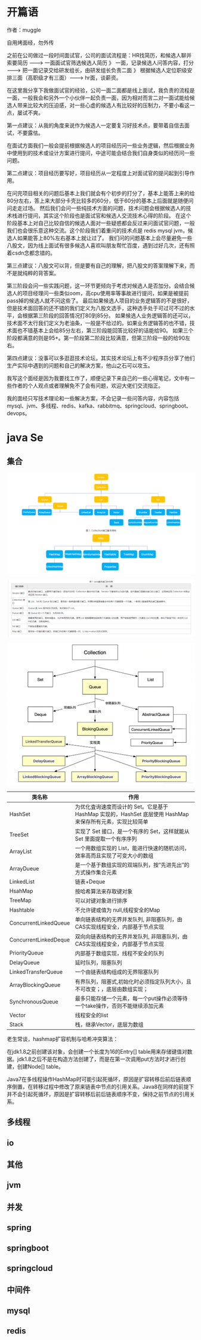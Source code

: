 # 开篇语

作者：muggle

自用烤面经，勿外传

之前在公司做过一段时间面试官，公司的面试流程是：HR找简历，和候选人聊并索要简历 ---> 一面面试官筛选候选人简历 》 一面，记录候选人问答内容，打分 ---> 把一面记录交给研发组长，由研发组长负责二面 》 根据候选人定位职级安排三面（高职级才有三面）---> hr面，谈薪资。

在这里我分享下我做面试官的经验，公司一面二面都是线上面试，我负责的流程是一面，一般我会和另外一个小伙伴一起负责一面，因为相对而言二对一面试能给候选人带来比较大的压迫感，对一些心虚的候选人有比较好的压制力，不要小看这一点，屡试不爽。

第一点建议：从我的角度来说作为候选人一定要复习好技术点，要带着自信去面试，不要露怯。

在面试方面我们一般会提前根据候选人的项目经历问一些业务逻辑，然后根据业务中使用到的技术或设计方案进行提问，中途可能会结合我们自身类似的经历问一些问题。

第二点建议：项目经历要写好，项目经历从一定程度上对面试官的提问起到引导作用。

在问完项目相关的问题后基本上我们就会有个初步的打分了，基本上能答上来的给80分左右，答上来大部分卡壳比较多的60分，低于60分的基本上后面就是随便问问走走过场。
然后我们会问一些纯技术方面的问题，技术问题会根据候选人的技术栈进行提问，其实这个阶段也是面试官和候选人交流技术心得的阶段。
在这个阶段基本上对自己比较自信的候选人面对一些疑惑都会反过来问面试官问题，一般我们也会很乐意这种交流。这个阶段我们着重问的技术点是 redis mysql jvm，候选人如果能答上80%左右基本上就让过了。
我们问的问题基本上会尽量避免一些八股文，因为线上面试有很多候选人喜欢叫朋友帮忙百度，遇到过好几次，还有照着csdn念都念错的。

第三点建议：八股文可以背，但是要有自己的理解，把八股文的答案理解下来，而不是就纯粹的背答案。

第三阶段会问一些实践问题，这一环节更倾向于考虑对候选人是否加分。会结合候选人的项目经理问一些类似oom，高cpu使用率等事故进行提问，如果是被提前pass掉的候选人就不问这些了。
最后如果候选人项目的业务逻辑答的不是很好，但是技术面回答的还不错的我们定义为八股文选手，这种选手处于可过可不过的水平，会根据第三阶段的回答情况打80到85分。
如果候选人业务逻辑答的还可以，技术面不太行我们定义为老油条，一般是不给过的。如果业务逻辑答的也不错，技术面也不错基本上会给85分左右，第三阶段能回答比较好的话能给90。
如果三个阶段都满意的则是95+。第一阶段第二阶段比较满意，但第三阶段一般的给90左右。

第四点建议：没事可以多逛逛技术论坛，其实技术论坛上有不少程序员分享了他们生产实际中遇到的问题和自己的解决方案，他山之石可以攻玉。


我写这个面经是因为我要找工作了，顺便记录下来自己的一些心得笔记，文中有一些作者的个人观点或者理解免不了会有问题，欢迎大佬们交流指正。

我的面经只写技术理论和一些解决方案，不会记录一些问答内容，内容包括 mysql、jvm、多线程、redis、kafka、rabbitmq、springcloud、springboot、devops。


# java Se

## 集合 

![](2022-06-07-22-51-42.png)

![](2022-06-07-22-54-57.png)

![](2022-06-07-23-11-47.png)

|  类名称   | 作用  |
|  ----  | ----  |
| HashSet  | 为优化査询速度而设计的 Set。它是基于 HashMap 实现的，HashSet 底层使用 HashMap 来保存所有元素，实现比较简单 |
| TreeSet  | 实现了 Set 接口，是一个有序的 Set，这样就能从 Set 里面提取一个有序序列 |
| ArrayList  | 一个用数组实现的 List，能进行快速的随机访问，效率高而且实现了可变大小的数组 |
| ArrayDueue  | 是一个基于数组实现的双端队列，按“先进先出”的方式操作集合元素 |
| LinkedList  | 链表+Deque |
| HsahMap  | 按哈希算法来存取键对象 |
| TreeMap  | 可以对键对象进行排序 |
| Hashtable  | 不允许键或值为 null,线程安全的Map |
| ConcurrentLinkedQueue  |  单向链表结构的无界并发队列, 非阻塞队列，由CAS实现线程安全，内部基于节点实现 |
| ConcurrentLinkedDeque    |  双向向链表结构的无界并发队列, 非阻塞队列，由CAS实现线程安全，内部基于节点实现 |
| PriorityQueue    |  内部基于数组实现，线程不安全的队列 |
| DelayQueue    |  延时队列，阻塞队列 |
| LinkedTransferQueue    |  一个由链表结构组成的无界阻塞队列 |
| ArrayBlockingQueue    |  有界队列，阻塞式,初始化时必须指定队列大小，且不可改变；，底层由数组实现； |
| SynchronousQueue    |  最多只能存储一个元素，每一个put操作必须等待一个take操作，否则不能继续添加元素 |一个带优先级的队列，而不是先进先出队列。 |
| Vector    |  线程安全的list |
| Stack     |  栈，继承Vector，底层为数组 |

老生常谈，hashmap扩容机制与哈希冲突算法：

在jdk1.8之前创建该对象，会创建一个长度为16的Entry[] table用来存储键值对数据。jdk1.8之后不是在构造方法创建了，而是在第一次调用put方法时才进行创建，创建Node[] table。

Java7在多线程操作HashMap时可能引起死循环，原因是扩容转移后前后链表顺序倒置，在转移过程中修改了原来链表中节点的引用关系。Java8在同样的前提下并不会引起死循环，原因是扩容转移后前后链表顺序不变，保持之前节点的引用关系。




## 多线程

## io

## 其他

## jvm

## 并发

## spring

## springboot

## springcloud

## 中间件

## mysql

## redis
